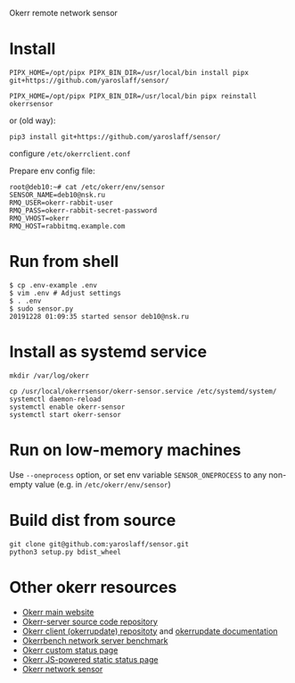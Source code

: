 Okerr remote network sensor

# Install

~~~
PIPX_HOME=/opt/pipx PIPX_BIN_DIR=/usr/local/bin install pipx git+https://github.com/yaroslaff/sensor/

PIPX_HOME=/opt/pipx PIPX_BIN_DIR=/usr/local/bin pipx reinstall okerrsensor
~~~

or (old way):
~~~
pip3 install git+https://github.com/yaroslaff/sensor/
~~~


configure `/etc/okerrclient.conf`

Prepare env config file:
~~~
root@deb10:~# cat /etc/okerr/env/sensor  
SENSOR_NAME=deb10@nsk.ru
RMQ_USER=okerr-rabbit-user
RMQ_PASS=okerr-rabbit-secret-password
RMQ_VHOST=okerr
RMQ_HOST=rabbitmq.example.com
~~~
# Run from shell

~~~shell
$ cp .env-example .env
$ vim .env # Adjust settings
$ . .env
$ sudo sensor.py 
20191228 01:09:35 started sensor deb10@nsk.ru
~~~

# Install as systemd service
~~~
mkdir /var/log/okerr

cp /usr/local/okerrsensor/okerr-sensor.service /etc/systemd/system/
systemctl daemon-reload
systemctl enable okerr-sensor
systemctl start okerr-sensor
~~~

# Run on low-memory machines
Use `--oneprocess` option, or set env variable `SENSOR_ONEPROCESS` to any non-empty value (e.g. in `/etc/okerr/env/sensor`)

# Build dist from source
~~~
git clone git@github.com:yaroslaff/sensor.git
python3 setup.py bdist_wheel
~~~

# Other okerr resources
- [Okerr main website](https://okerr.com/)
- [Okerr-server source code repository](https://github.com/yaroslaff/okerr-dev/) 
- [Okerr client (okerrupdate) repositoty](https://github.com/yaroslaff/okerrupdate) and [okerrupdate documentation](https://okerrupdate.readthedocs.io/)
- [Okerrbench network server benchmark](https://github.com/yaroslaff/okerrbench)
- [Okerr custom status page](https://github.com/yaroslaff/okerr-status)
- [Okerr JS-powered static status page](https://github.com/yaroslaff/okerrstatusjs)
- [Okerr network sensor](https://github.com/yaroslaff/sensor)


